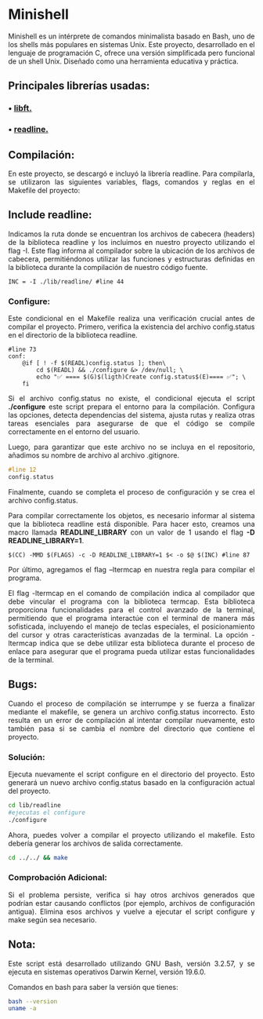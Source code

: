 # Minishell
<div style="text-align: justify">
Minishell es un intérprete de comandos minimalista basado en Bash, uno de los shells más populares en sistemas Unix. Este proyecto, desarrollado en el lenguaje de programación C, ofrece una versión simplificada pero funcional de un shell Unix. Diseñado como una herramienta educativa y práctica.

## Principales librerías usadas:

### • <a href="https://github.com/dacortes/libft" target="_blank">libft.</a>

### • <a href="https://github.com/dacortes/minishell/tree/master/lib/readline" target="_blank">readline.</a>

## Compilación:
En este proyecto, se descargó e incluyó la librería readline. Para compilarla, se utilizaron las siguientes variables, flags, comandos y reglas en el Makefile del proyecto:

## Include readline:
Indicamos la ruta donde se encuentran los archivos de cabecera (headers) de la biblioteca readline y los incluimos en nuestro proyecto utilizando el flag -I. Este flag informa al compilador sobre la ubicación de los archivos de cabecera, permitiéndonos utilizar las funciones y estructuras definidas en la biblioteca durante la compilación de nuestro código fuente.
```make
INC = -I ./lib/readline/ #line 44
```
### Configure:
Este condicional en el Makefile realiza una verificación crucial antes de compilar el proyecto. Primero, verifica la existencia del archivo config.status en el directorio de la biblioteca readline.
```make
#line 73
conf:
	@if [ ! -f $(READL)config.status ]; then\
		cd $(READL) && ./configure &> /dev/null; \
		echo "✅ ==== $(G)$(ligth)Create config.status$(E)==== ✅"; \
	fi
```
Si el archivo config.status no existe, el condicional ejecuta el script <b>./configure</b> este script prepara el entorno para la compilación. Configura las opciones, detecta dependencias del sistema, ajusta rutas y realiza otras tareas esenciales para asegurarse de que el código se compile correctamente en el entorno del usuario.

Luego, para garantizar que este archivo no se incluya en el repositorio, añadimos su nombre de archivo al archivo .gitignore.
```c
#line 12
config.status
```

Finalmente, cuando se completa el proceso de configuración y se crea el archivo config.status.

Para compilar correctamente los objetos, es necesario informar al sistema que la biblioteca readline está disponible. Para hacer esto, creamos una macro llamada <b>READLINE_LIBRARY</b> con un valor de 1 usando el flag <b>-D READLINE_LIBRARY=1</b>.
```make
$(CC) -MMD $(FLAGS) -c -D READLINE_LIBRARY=1 $< -o $@ $(INC) #line 87
```
Por último, agregamos el flag –ltermcap en nuestra regla para compilar el programa.

El flag -ltermcap en el comando de compilación indica al compilador que debe vincular el programa con la biblioteca termcap. Esta biblioteca proporciona funcionalidades para el control avanzado de la terminal, permitiendo que el programa interactúe con el terminal de manera más sofisticada, incluyendo el manejo de teclas especiales, el posicionamiento del cursor y otras características avanzadas de la terminal. La opción -ltermcap indica que se debe utilizar esta biblioteca durante el proceso de enlace para asegurar que el programa pueda utilizar estas funcionalidades de la terminal.

## Bugs:
Cuando el proceso de compilación se interrumpe y se fuerza a finalizar mediante el makefile, se genera un archivo config.status incorrecto. Esto resulta en un error de compilación al intentar compilar nuevamente, esto también pasa si se cambia el nombre del directorio que contiene el proyecto.
### Solución:
Ejecuta nuevamente el script configure en el directorio del proyecto. Esto generará un nuevo archivo config.status basado en la configuración actual del proyecto.
```bash
cd lib/readline
#ejecutas el configure
./configure
```
Ahora, puedes volver a compilar el proyecto utilizando el makefile. Esto debería generar los archivos de salida correctamente.
```bash
cd ../../ && make
```

### Comprobación Adicional:

Si el problema persiste, verifica si hay otros archivos generados que podrían estar causando conflictos (por ejemplo, archivos de configuración antigua). Elimina esos archivos y vuelve a ejecutar el script configure y make según sea necesario.

## Nota:
Este script está desarrollado utilizando GNU Bash, versión 3.2.57, y se ejecuta en sistemas operativos Darwin Kernel, versión 19.6.0.

Comandos en bash para saber la versión que tienes:
 ```bash
bash --version
uname -a
```
</div>